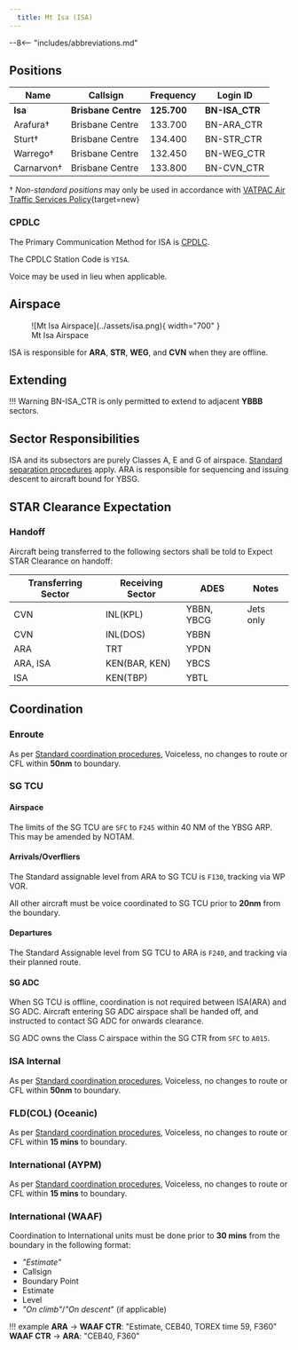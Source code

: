 ```yaml
---
  title: Mt Isa (ISA)
---
```


--8<-- "includes/abbreviations.md"

## Positions

| Name | Callsign | Frequency | Login ID |
| ---- | -------- | --------- | -------- |
| **Isa** | **Brisbane Centre** | **125.700** | **BN-ISA_CTR** |
| Arafura† | Brisbane Centre | 133.700 | BN-ARA_CTR |
| Sturt† | Brisbane Centre | 134.400 | BN-STR_CTR |
| Warrego† | Brisbane Centre | 132.450 | BN-WEG_CTR |
| Carnarvon† | Brisbane Centre | 133.800 | BN-CVN_CTR |

† *Non-standard positions* may only be used in accordance with [VATPAC Air Traffic Services Policy](https://vatpac.org/publications/policies){target=new}

### CPDLC

The Primary Communication Method for ISA is [CPDLC](../../controller-skills/cpdlc.md).

The CPDLC Station Code is `YISA`.

Voice may be used in lieu when applicable.

## Airspace

<figure markdown>
![Mt Isa Airspace](../assets/isa.png){ width="700" }
  <figcaption>Mt Isa Airspace</figcaption>
</figure>

ISA is responsible for **ARA**, **STR**, **WEG**, and **CVN** when they are offline.  

## Extending

!!! Warning
    BN-ISA_CTR is only permitted to extend to adjacent **YBBB** sectors.

## Sector Responsibilities
ISA and its subsectors are purely Classes A, E and G of airspace. [Standard separation procedures](../../../separation-standards) apply.
ARA is responsible for sequencing and issuing descent to aircraft bound for YBSG.

## STAR Clearance Expectation
### Handoff
Aircraft being transferred to the following sectors shall be told to Expect STAR Clearance on handoff:

| Transferring Sector | Receiving Sector | ADES | Notes |
| ---- | -------- | --------- | --------- |
| CVN | INL(KPL) | YBBN, YBCG | Jets only |
| CVN | INL(DOS) | YBBN | |
| ARA | TRT | YPDN | |
| ARA, ISA | KEN(BAR, KEN) | YBCS | |
| ISA | KEN(TBP) | YBTL | |

## Coordination

### Enroute
As per [Standard coordination procedures](../../../controller-skills/coordination/#enr-enr), Voiceless, no changes to route or CFL within **50nm** to boundary.

### SG TCU
#### Airspace
The limits of the SG TCU are `SFC` to `F245` within 40 NM of the YBSG ARP. This may be amended by NOTAM.

#### Arrivals/Overfliers
The Standard assignable level from ARA to SG TCU is `F130`, tracking via WP VOR.

All other aircraft must be voice coordinated to SG TCU prior to **20nm** from the boundary.

#### Departures
The Standard Assignable level from SG TCU to ARA is `F240`, and tracking via their planned route.

#### SG ADC
When SG TCU is offline, coordination is not required between ISA(ARA) and SG ADC. Aircraft entering SG ADC airspace shall be handed off, and instructed to contact SG ADC for onwards clearance.

SG ADC owns the Class C airspace within the SG CTR from `SFC` to `A015`.

### ISA Internal
As per [Standard coordination procedures](../../../controller-skills/coordination/#enr-enr), Voiceless, no changes to route or CFL within **50nm** to boundary.

### FLD(COL) (Oceanic)
As per [Standard coordination procedures](../../../controller-skills/coordination/#pacific-units), Voiceless, no changes to route or CFL within **15 mins** to boundary.

### International (AYPM)
As per [Standard coordination procedures](../../../controller-skills/coordination/#pacific-units), Voiceless, no changes to route or CFL within **15 mins** to boundary.

### International (WAAF)
Coordination to International units must be done prior to **30 mins** from the boundary in the following format:

- *"Estimate"*
- Callsign
- Boundary Point
- Estimate
- Level
- *"On climb"*/*"On descent*" (if applicable)

!!! example
    <span class="coldline">**ARA** -> **WAAF CTR**</span>: "Estimate, CEB40, TOREX time 59, F360"  
    <span class="coldline">**WAAF CTR** -> **ARA**</span>: "CEB40, F360"
